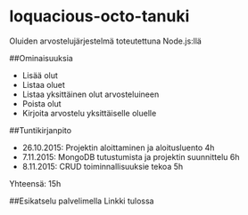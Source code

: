 # loquacious-octo-tanuki
Oluiden arvostelujärjestelmä toteutettuna Node.js:llä

##Ominaisuuksia
- Lisää olut
- Listaa oluet
- Listaa yksittäinen olut arvosteluineen
- Poista olut
- Kirjoita arvostelu yksittäiselle oluelle

##Tuntikirjanpito
- 26.10.2015: Projektin aloittaminen ja aloitusluento 4h
- 7.11.2015: MongoDB tutustumista ja projektin suunnittelu 6h
- 8.11.2015: CRUD toiminnallisuuksie tekoa 5h

Yhteensä: 15h

##Esikatselu palvelimella
Linkki tulossa
